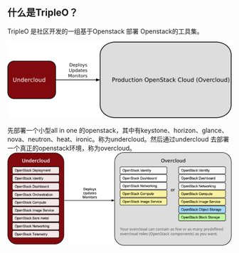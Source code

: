 什么是TripleO？
---

TripleO 是社区开发的一组基于Openstack 部署 Openstack的工具集。

![](/assets/overview.png)

先部署一个小型all in one 的openstack，其中有keystone、horizon、glance、nova、neutron、heat、ironic。称为undercloud。然后通过undercloud 去部署一个真正的openstack环境，称为overcloud。
![](/assets/logical_view.png)

